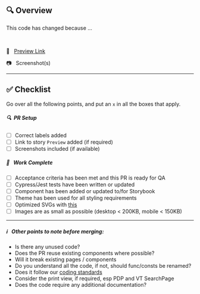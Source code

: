 ##  :mag: Overview

This code has changed because …


<br/>

:eyes:  &nbsp; [Preview Link](https://daft-frontend-pr-xxxx.dsch.build/) 

:camera:  &nbsp; Screenshot(s) 


-----
## :white_check_mark: Checklist

Go over all the following points, and put an `x` in all the boxes that apply. 

##### :mag: &nbsp;PR Setup

- [ ] Correct labels added
- [ ] Link to story `Preview`  added (if required)
- [ ] Screenshots included (if available)

##### :rocket: &nbsp; Work Complete

- [ ] Acceptance criteria has been met and this PR is ready for QA
- [ ] Cypress/Jest tests have been written or updated
- [ ] Component has been added or updated to/for Storybook
- [ ] Theme has been used for all styling requirements
- [ ] Optimized SVGs with [this](https://jakearchibald.github.io/svgomg/)
- [ ] Images are as small as possible (desktop < 200KB, mobile < 150KB)
-----

##### :information_source: &nbsp; Other points to note before merging:

* Is there any unused code?
* Does the PR reuse existing components where possible?
* Will it break existing pages / components
* Do you understand all the code, if not, should func/consts be renamed?
* Does it follow our [coding standards](https://fe.docs.dsch.dev/docs/coding-standards)
* Consider the print view, if required, esp PDP and VT SearchPage
* Does the code require any additional documentation?
